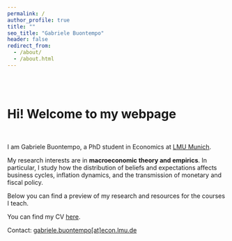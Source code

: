 ```yaml
---
permalink: /
author_profile: true
title: ""
seo_title: "Gabriele Buontempo"
header: false
redirect_from: 
  - /about/
  - /about.html
---
```


<br><br>

# Hi! Welcome to my webpage  

<br>

I am Gabriele Buontempo, a PhD student in Economics at <a href="https://www.econ.lmu.de/en/" target="_blank" rel="noopener noreferrer">LMU Munich</a>.

My research interests are in **macroeconomic theory and empirics**. In particular, I study how the distribution of beliefs and expectations affects business cycles, inflation dynamics, and the transmission of monetary and fiscal policy. 

Below you can find a preview of my research and resources for the courses I teach.

You can find my CV [here](.).

Contact: <a href="mailto:gabriele.buontempo@econ.lmu.de">gabriele.buontempo[at]econ.lmu.de</a>